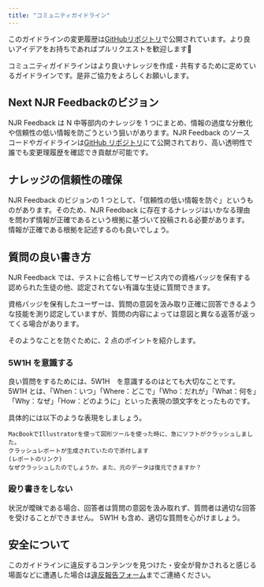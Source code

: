 ```yaml
---
title: "コミュニティガイドライン"
---
```


このガイドラインの変更履歴は[GitHubリポジトリ](https://github.com/yutakobayashidev/next-njr-feedback/commits/main/content/guideline.md)で公開されています。より良いアイデアをお持ちであればプルリクエストを歓迎します🎉

コミュニティガイドラインはより良いナレッジを作成・共有するために定めているガイドラインです。是非ご協力をよろしくお願いします。

## Next NJR Feedbackのビジョン

NJR Feedback は N 中等部内のナレッジを 1 つにまとめ、情報の過度な分散化や信頼性の低い情報を防ごうという狙いがあります。NJR Feedback のソースコードやガイドラインは[GitHub リポジトリ](https://github.com/yutakobayashidev/next-njr-feedback)にて公開されており、高い透明性で誰でも変更理履歴を確認でき貢献が可能です。

## ナレッジの信頼性の確保

NJR Feedback のビジョンの 1 つとして、「信頼性の低い情報を防ぐ」というものがあります。そのため、NJR Feedback に存在するナレッジはいかなる理由を問わず情報が正確であるという根拠に基づいて投稿される必要があります。
情報が正確である根拠を記述するのも良いでしょう。

## 質問の良い書き方

NJR Feedback では、テストに合格してサービス内での資格バッジを保有する認められた生徒の他、認定されてない有識な生徒に質問できます。

資格バッジを保有したユーザーは、質問の意図を汲み取り正確に回答できるような技能を測り認定していますが、質問の内容によっては意図と異なる返答が返ってくる場合があります。

そのようなことを防ぐために、2 点のポイントを紹介します。

### 5W1H を意識する

良い質問をするためには、5W1H　を意識するのはとても大切なことです。5W1H とは、「When：いつ」「Where：どこで」「Who：だれが」「What：何を」「Why：なぜ」「How：どのように」といった表現の頭文字をとったものです。

具体的には以下のような表現をしましょう。

```
MacBookでIllustratorを使って図形ツールを使った時に、急にソフトがクラッシュしました。
クラッシュレポートが生成されていたので添付します
(レポートのリンク)
なぜクラッシュしたのでしょうか。また、元のデータは復元できますか？
```

### 殴り書きをしない

状況が曖昧である場合、回答者は質問の意図を汲み取れず、質問者は適切な回答を受けることができません。
5W1H も含め、適切な質問を心がけましょう。

## 安全について

このガイドラインに違反するコンテンツを見つけた・安全が脅かされると感じる場面などに遭遇した場合は[違反報告フォーム](/report)までご連絡ください。
